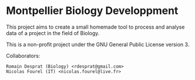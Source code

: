 Montpellier Biology Developpment
===================

This project aims to create a small homemade tool to process and analyse data of a project in the field of Biology.

This is a non-profit project under the GNU General Public License version 3.

Collaborators:

    Romain Desprat (Biology) <rdesprat@gmail.com>
    Nicolas Fourel (IT) <nicolas.fourel@live.fr>
